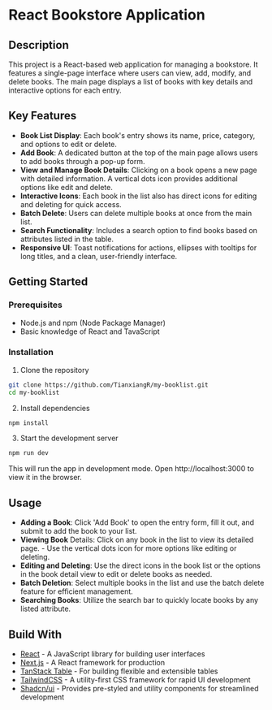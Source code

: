 # React Bookstore Application

## Description
This project is a React-based web application for managing a bookstore. It features a single-page interface where users can view, add, modify, and delete books. The main page displays a list of books with key details and interactive options for each entry.

## Key Features
- **Book List Display**: Each book's entry shows its name, price, category, and options to edit or delete.
- **Add Book**: A dedicated button at the top of the main page allows users to add books through a pop-up form.
- **View and Manage Book Details**: Clicking on a book opens a new page with detailed information. A vertical dots icon provides additional options like edit and delete.
- **Interactive Icons**: Each book in the list also has direct icons for editing and deleting for quick access.
- **Batch Delete**: Users can delete multiple books at once from the main list.
- **Search Functionality**: Includes a search option to find books based on attributes listed in the table.
- **Responsive UI**: Toast notifications for actions, ellipses with tooltips for long titles, and a clean, user-friendly interface.

## Getting Started

### Prerequisites
- Node.js and npm (Node Package Manager)
- Basic knowledge of React and TavaScript

### Installation

1. Clone the repository

```bash
git clone https://github.com/TianxiangR/my-booklist.git
cd my-booklist
```

2. Install dependencies

```bash
npm install
```

3. Start the development server
```bash
npm run dev
```
This will run the app in development mode. Open http://localhost:3000 to view it in the browser.

## Usage
- **Adding a Book**: Click 'Add Book' to open the entry form, fill it out, and submit to add the book to your list.
- **Viewing Book** Details: Click on any book in the list to view its detailed page. - Use the vertical dots icon for more options like editing or deleting.
- **Editing and Deleting**: Use the direct icons in the book list or the options in the book detail view to edit or delete books as needed.
- **Batch Deletion**: Select multiple books in the list and use the batch delete feature for efficient management.
- **Searching Books**: Utilize the search bar to quickly locate books by any listed attribute.

## Build With
- [React](https://react.dev/) - A JavaScript library for building user interfaces
- [Next.js](https://nextjs.org/) - A React framework for production
- [TanStack Table](https://tanstack.com/table/v7/) - For building flexible and extensible tables
- [TailwindCSS](https://tailwindcss.com/) - A utility-first CSS framework for rapid UI development
- [Shadcn/ui](https://ui.shadcn.com/) - Provides pre-styled and utility components for streamlined development